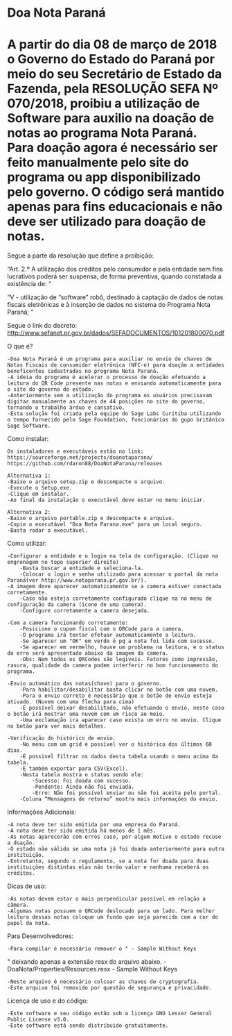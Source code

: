 ﻿# Doa Nota Paraná

# A partir do dia 08 de março de 2018 o Governo do Estado do Paraná por meio do seu Secretário de Estado da Fazenda, pela RESOLUÇÃO SEFA Nº 070/2018, proibiu a utilização de Software para auxilio na doação de notas ao programa Nota Paraná. Para doação agora é necessário ser feito manualmente pelo site do programa ou app disponibilizado pelo governo. O código será mantido apenas para fins educacionais e não deve ser utilizado para doação de notas.

Segue a parte da resolução que define a proibição:

“Art. 2.º A utilização dos créditos pelo consumidor e pela entidade sem fins lucrativos poderá ser suspensa, de forma preventiva, quando constatada a existência de: “

“V - utilização de “software” robô, destinado à captação de dados de notas fiscais eletrônicas e à inserção de dados no sistema do Programa Nota Paraná; “

Segue o link do decreto:
http://www.sefanet.pr.gov.br/dados/SEFADOCUMENTOS/101201800070.pdf



O que é?

	-Doa Nota Paraná é um programa para auxiliar no envio de chaves de Notas Fiscais de consumidor eletrônica (NFC-e) para doação a entidades beneficentes cadastradas no programa Nota Paraná. 
	-A ideia do programa é acelerar o processo de doação efetuando a leitura do QR Code presente nas notas e enviando automaticamente para o site do governo do estado. 
	-Anteriormente sem a utilização do programa os usuários precisavam digitar manualmente as chaves de 44 posições no site do governo, tornando o trabalho árduo e cansativo. 
	-Esta solução foi criada pela equipe do Sage Labs Curitiba utilizando o tempo fornecido pelo Sage Foundation, funcionários do gupo britânico Sage Software.

Como instalar:

	Os instaladores e executáveis estão no link:
	https://sourceforge.net/projects/doanotaparana/
	https://github.com/rdaron88/DoaNotaParana/releases

	Alternativa 1:
	-Baixe o arquivo setup.zip e descompacte o arquivo.
	-Execute o Setup.exe.
	-Clique em instalar.
	-Ao final da instalação o executável deve estar no menu iniciar.
	
	Alternativa 2:
	-Baixe o arquivo portable.zip e descompacte o arquivo.
	-Copie o executável "Doa Nota Parana.exe" para um local seguro.
	-Basta rodar o executável.

Como utilizar:
	
	-Configurar a entidade e o login na tela de configuração. (Clique na engrenagem no topo superior direito)
		-Basta buscar a entidade e seleciona-la.
		-Colocar o login e senha utilizado para acessar o portal da nota Paraná(ver http://www.notaparana.pr.gov.br/).
	-A imagem deve aparecer automaticamente se a camera estiver conectada corretamente. 	
		-Caso não esteja corretamente configurado clique na no menu de configuração da camera (icone de uma camera).
		-Configure corretamente a camera desejada.

	-Com a camera funcionando corretamente:
		-Posicione o cupom fiscal com o QRCode para a camera.
		-O programa irá tentar efetuar automaticamente a leitura.
		-Se aparecer um "OK" em verde é pq a nota foi lida com sucesso.
		-Se aparecer em vermelho, houve um problema na leitura, e o status do erro será apresentado abaixo da imagem da camera.
		-Obs: Nem todos os QRCodes são legiveis. Fatores como impressão, rasura, qualidade da camera podem interferir no bom funcionamento do programa.

	-Envio automático das notas(chave) para o governo.
		-Para habilitar/desabilitar basta clicar no botão com uma nuvem.
		-Para o envio correto é necessário que o botão de envio esteja ativado. (Nuvem com uma flecha para cima)
		-É possível deixar desabilitado, não efetuando o envio, neste caso o botão irá mostrar uma nuvem com um risco ao meio.
		-Uma exclamação ira aparecer caso exista um erro no envio. Clique no botão para ver mais detalhes.

	-Verificação do histórico de envio.
		-No menu com um grid é possível ver o histórico dos últimos 60 dias.
		-É possivel filtrar os dados desta tabela usando o menu acima da tabela.
		-E também exportar para CSV(Excel).
		-Nesta tabela mostra o status sendo ele:
			-Sucesso: Foi doada com sucesso.
			-Pendente: Ainda não foi enviada.
			-Erro: Não foi possível enviar ou não foi aceita pelo portal. 
		-Coluna “Mensagens de retorno” mostra mais informações do envio.

Informações Adicionais:

	-A nota deve ter sido emitida por uma empresa do Paraná.
	-A nota deve ter sido emitida há menos de 1 mês.
	-As notas aparecerão com erros caso, por algum motivo o estado recuse a doação.
	-O estado não válida se uma nota já foi doada anteriormente para outra instituição. 
	-Entretanto, segundo o regulamento, se a nota for doada para duas instituições distintas elas não terão valor e nenhuma receberá os créditos.

Dicas de uso:

	-As notas devem estar o mais perpendicular possível em relação a câmera. 
	-Algumas notas possuem o QRCode deslocado para um lado. Para melhor leitura dessas notas coloque um fundo que seja parecido com a cor do papel da nota. 


Para Desenvolvedores:

	-Para compilar é necessário remover o " - Sample Without Keys
" deixando apenas a extensão resx do arquivo abaixo.
		-DoaNota/Properties/Resources.resx - Sample Without Keys

	-Neste arquivo é necessário colcoar as chaves de cryptografia.
	-Este arquivo foi removido por questão de segurança e privacidade.

Licença de uso e do código:

	-Este software e seu código estão sob a licença GNU Lesser General Public License v3.0.
	-Este software está sendo distribuido gratuitamente.
